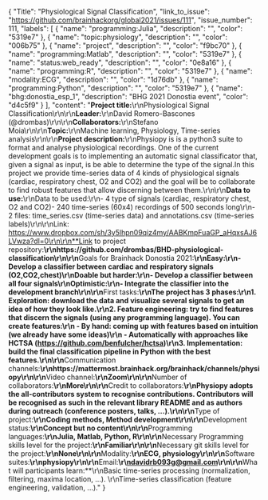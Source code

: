 {
  "Title": "Physiological Signal Classification",
  "link_to_issue": "https://github.com/brainhackorg/global2021/issues/111",
  "issue_number": 111,
  "labels": [
    {
      "name": "programming:Julia",
      "description": "",
      "color": "5319e7"
    },
    {
      "name": "topic:physiology",
      "description": "",
      "color": "006b75"
    },
    {
      "name": "project",
      "description": "",
      "color": "f9bc70"
    },
    {
      "name": "programming:Matlab",
      "description": "",
      "color": "5319e7"
    },
    {
      "name": "status:web_ready",
      "description": "",
      "color": "0e8a16"
    },
    {
      "name": "programming:R",
      "description": "",
      "color": "5319e7"
    },
    {
      "name": "modality:ECG",
      "description": "",
      "color": "1d76db"
    },
    {
      "name": "programming:Python",
      "description": "",
      "color": "5319e7"
    },
    {
      "name": "bhg:donostia_esp_1",
      "description": "BHG 2021 Donostia event",
      "color": "d4c5f9"
    }
  ],
  "content": "**Project title:**\r\nPhysiological Signal Classification\r\n\r\n**Leader:**\r\nDavid Romero-Bascones (@drombas)\r\n\r\n**Collaborators:**\r\nStefano Moia\r\n\r\n**Topic:**\r\nMachine learning, Physiology, Time-series analysis\r\n\r\n**Project description:**\r\nPhysiopy is is a python3 suite to format and analyse physiological recordings. One of the current development goals is to implementing an automatic signal classificator that, given a signal as input, is be able to determine the type of the signal.In this project we provide time-series data of 4 kinds of physiological signals (cardiac, respiratory chest, O2 and CO2) and the goal will be to collaborate to find robust features that allow discerning between them.\r\n\r\n**Data to use:**\r\nData to be used:\r\n- 4 type of signals (cardiac, respiratory chest, O2 and CO2)- 240 time-series (60x4) recordings of 500 seconds long\r\n- 2 files: time_series.csv (time-series data) and annotations.csv (time-series labels)\r\n\r\nLink: https://www.dropbox.com/sh/3y5lhpn09qiz4my/AABKmpFuaGP_aHqxsAJ6LVwza?dl=0\r\n\r\n**Link to project repository:**\r\nhttps://github.com/drombas/BHD-physiological-classification\r\n\r\n**Goals for Brainhack Donostia 2021:**\r\nEasy:\r\n- Develop a classifier between cardiac and respiratory signals (O2,CO2,chest)\r\nDoable but harder:\r\n- Develop a classifier between all four signals\r\nOptimistic:\r\n- Integrate the classifier into the development branch\r\n\r\n**First tasks:**\r\nThe project has 3 phases:\r\n1. Exploration: download the data and visualize several signals to get an idea of how they look like.\r\n2. Feature engineering: try to find features that discern the signals (using any programming language). You can create features:\r\n  - By hand: coming up with features based on intuition (we already have some ideas)\r\n  - Automatically with approaches like HCTSA (https://github.com/benfulcher/hctsa)\r\n3. Implementation: build the final classification pipeline in Python with the best features.\r\n\r\n**Communication channels:**\r\nhttps://mattermost.brainhack.org/brainhack/channels/physiopy\r\n\r\n**Video channel:**\r\nZoom\r\n\r\n**Number of collaborators:**\r\nMore\r\n\r\n**Credit to collaborators:**\r\nPhysiopy adopts the all-contributors system to recognise contributions. Contributors will be recognised as such in the relevant library README and as authors during outreach (conference posters, talks, ...).\r\n\r\n**Type of project:**\r\nCoding methods, Method development\r\n\r\n**Development status:**\r\nConcept but no content\r\n\r\n**Programming languages:**\r\nJulia, Matlab, Python, R\r\n\r\n**Necessary Programming skills level for the project:**\r\nFamiliar\r\n\r\n**Necessary git skills level for the project:**\r\nNone\r\n\r\n**Modality:**\r\nECG, physiology\r\n\r\n**Software suites:**\r\nphysiopy\r\n\r\n**Email:**\r\ndavidrb093g@gmail.com\r\n\r\n**What will participants learn:**\r\nBasic time-series processing (normalization, filtering, maxima location, ...). \r\nTime-series classification (feature engineering, validation, ...)."
}

